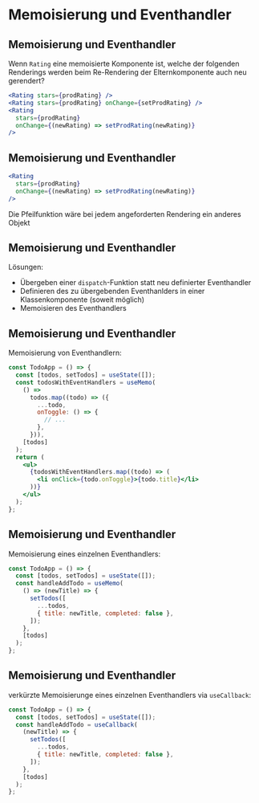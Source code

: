 # Memoisierung und Eventhandler

## Memoisierung und Eventhandler

Wenn `Rating` eine memoisierte Komponente ist, welche der folgenden Renderings werden beim Re-Rendering der Elternkomponente auch neu gerendert?

```jsx
<Rating stars={prodRating} />
<Rating stars={prodRating} onChange={setProdRating} />
<Rating
  stars={prodRating}
  onChange={(newRating) => setProdRating(newRating)}
/>
```

## Memoisierung und Eventhandler

```jsx
<Rating
  stars={prodRating}
  onChange={(newRating) => setProdRating(newRating)}
/>
```

Die Pfeilfunktion wäre bei jedem angeforderten Rendering ein anderes Objekt

## Memoisierung und Eventhandler

Lösungen:

- Übergeben einer `dispatch`-Funktion statt neu definierter Eventhandler
- Definieren des zu übergebenden Eventhanlders in einer Klassenkomponente (soweit möglich)
- Memoisieren des Eventhandlers

## Memoisierung und Eventhandler

Memoisierung von Eventhandlern:

```jsx
const TodoApp = () => {
  const [todos, setTodos] = useState([]);
  const todosWithEventHandlers = useMemo(
    () =>
      todos.map((todo) => ({
        ...todo,
        onToggle: () => {
          // ...
        },
      })),
    [todos]
  );
  return (
    <ul>
      {todosWithEventHandlers.map((todo) => (
        <li onClick={todo.onToggle}>{todo.title}</li>
      ))}
    </ul>
  );
};
```

## Memoisierung und Eventhandler

Memoisierung eines einzelnen Eventhandlers:

```jsx
const TodoApp = () => {
  const [todos, setTodos] = useState([]);
  const handleAddTodo = useMemo(
    () => (newTitle) => {
      setTodos([
        ...todos,
        { title: newTitle, completed: false },
      ]);
    },
    [todos]
  );
};
```

## Memoisierung und Eventhandler

verkürzte Memoisierunge eines einzelnen Eventhandlers via `useCallback`:

```jsx
const TodoApp = () => {
  const [todos, setTodos] = useState([]);
  const handleAddTodo = useCallback(
    (newTitle) => {
      setTodos([
        ...todos,
        { title: newTitle, completed: false },
      ]);
    },
    [todos]
  );
};
```
